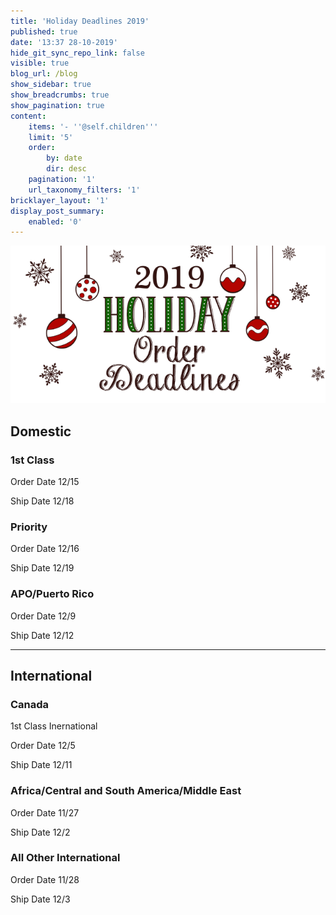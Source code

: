 ```yaml
---
title: 'Holiday Deadlines 2019'
published: true
date: '13:37 28-10-2019'
hide_git_sync_repo_link: false
visible: true
blog_url: /blog
show_sidebar: true
show_breadcrumbs: true
show_pagination: true
content:
    items: '- ''@self.children'''
    limit: '5'
    order:
        by: date
        dir: desc
    pagination: '1'
    url_taxonomy_filters: '1'
bricklayer_layout: '1'
display_post_summary:
    enabled: '0'
---
```


[![](2019-hoildaydeadlines.png)](https://blog.printaura.com/blog/product-updates/printaura-blog)

## Domestic

### 1st Class

Order Date 12/15

Ship Date 12/18



### Priority

Order Date 12/16

Ship Date 12/19



### APO/Puerto Rico

Order Date 12/9

Ship Date 12/12

_____________________________________________________________________________

## International

### Canada

1st Class Inernational

Order Date 12/5

Ship Date 12/11



### Africa/Central and South America/Middle East

Order Date 11/27

Ship Date 12/2



### All Other International

Order Date 11/28

Ship Date 12/3